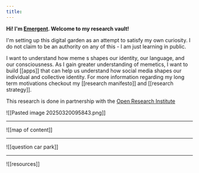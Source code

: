 ```yaml
---
title:     
---
```

**Hi! I'm [Emergent](https://x.com/emergentvibe). Welcome to my research vault!**

I'm setting up this digital garden as an attempt to satisfy my own curiosity. I do not claim to be an authority on any of this - I am just learning in public.

I want to understand how meme s shapes our identity, our language, and our consciousness. As I gain greater understanding of memetics, I want to build [[apps]] that can help us understand how social media shapes our individual and collective identity. For more information regarding my long term motivations checkout my [[research manifesto]] and [[research strategy]].

This research is done in partnership with the [Open Research Institute](https://open-research-institute.github.io/)

![[Pasted image 20250320095843.png]]

---
![[map of content]]

---

![[question car park]]

---

![[resources]]
